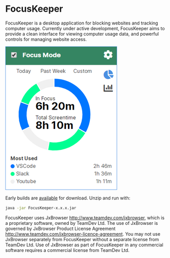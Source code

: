 # FocusKeeper
FocusKeeper is a desktop application for blocking websites and tracking computer usage. Currently under active development, FocusKeeper aims to provide a clean interface for viewing computer usage data, and powerful controls for managing website access.

![Early version](lib/screenshot.png "Early version")

Early builds are [available](https://github.com/BlockAppDev/FocusKeeper/releases/latest) for download. Unzip and run with:
```bash
java -jar FocusKeeper-x.x.x.jar
```

FocusKeeper uses JxBrowser http://www.teamdev.com/jxbrowser, which is a proprietary software, owned by TeamDev Ltd. The use of JxBrowser is governed by JxBrowser Product License Agreement http://www.teamdev.com/jxbrowser-licence-agreement. You may not use JxBrowser separately from FocusKeeper without a separate license from TeamDev Ltd. Use of JxBrowser as part of FocusKeeper in any commercial software requires a commercial license from TeamDev Ltd.
